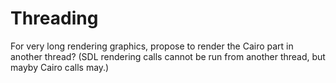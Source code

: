# Threading

For very long rendering graphics, propose to render the Cairo part in
another thread?  (SDL rendering calls cannot be run from another
thread, but mayby Cairo calls may.)

